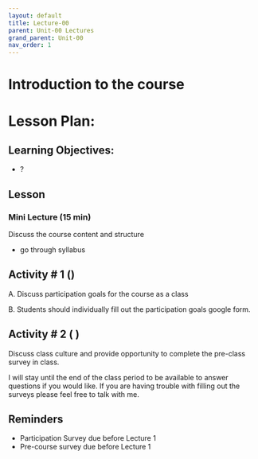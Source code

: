 ```yaml
---
layout: default
title: Lecture-00
parent: Unit-00 Lectures
grand_parent: Unit-00
nav_order: 1
---
```



# Introduction to the course

# Lesson Plan:


## Learning Objectives:
- ?
## Lesson

### Mini Lecture (15 min)

Discuss the course content and structure
- go through syllabus

## Activity \# 1 ()

A. Discuss participation goals for the course as a class 

B. Students should individually fill out the participation goals google form. 

## Activity \# 2 ( )
Discuss class culture and provide opportunity to complete the pre-class survey in class. 

I will stay until the end of the class period to be available to answer questions if you would like. If you are having trouble with filling out the surveys please feel free to talk with me. 

## Reminders
- Participation Survey due before Lecture 1
- Pre-course survey due before Lecture 1

